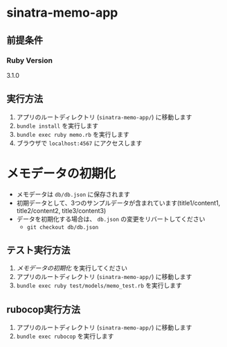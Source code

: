 # sinatra-memo-app

## 前提条件

### Ruby Version
3.1.0
## 実行方法

1. アプリのルートディレクトリ (`sinatra-memo-app/`) に移動します
1. `bundle install` を実行します
1. `bundle exec ruby memo.rb` を実行します
1. ブラウザで `localhost:4567` にアクセスします

# メモデータの初期化

- メモデータは `db/db.json` に保存されます
- 初期データとして、3つのサンプルデータが含まれています(title1/content1, title2/content2, title3/content3)
- データを初期化する場合は、 `db.json` の変更をリバートしてください
  - `git checkout db/db.json`
## テスト実行方法

1. *メモデータの初期化* を実行してください
1. アプリのルートディレクトリ (`sinatra-memo-app/`) に移動します
1. `bundle exec ruby test/models/memo_test.rb` を実行します

## rubocop実行方法

1. アプリのルートディレクトリ (`sinatra-memo-app/`) に移動します
1. `bundle exec rubocop` を実行します
